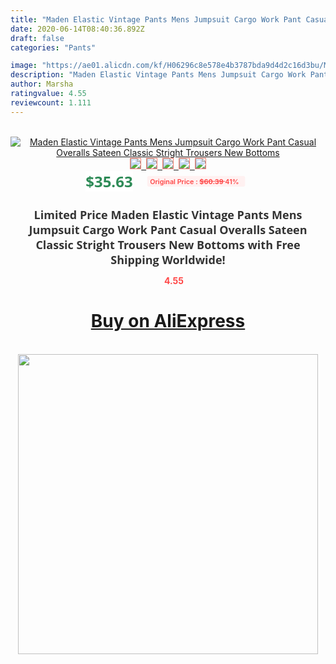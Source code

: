 ```yaml
---
title: "Maden Elastic Vintage Pants Mens Jumpsuit Cargo Work Pant Casual Overalls Sateen Classic Stright Trousers New Bottoms"
date: 2020-06-14T08:40:36.892Z
draft: false
categories: "Pants"

image: "https://ae01.alicdn.com/kf/H06296c8e578e4b3787bda9d4d2c16d3bu/Maden-Elastic-Vintage-Pants-Mens-Jumpsuit-Cargo-Work-Pant-Casual-Overalls-Sateen-Classic-Stright-Trousers-New.jpg"
description: "Maden Elastic Vintage Pants Mens Jumpsuit Cargo Work Pant Casual Overalls Sateen Classic Stright Trousers New Bottoms"
author: Marsha
ratingvalue: 4.55
reviewcount: 1.111
---
```

<br>
<div style="text-align: center;">
<a href="https://s.click.aliexpress.com/e/_ABjfWl" target="_blank" rel="nofollow noopener noreferrer"><img alt="Maden Elastic Vintage Pants Mens Jumpsuit Cargo Work Pant Casual Overalls Sateen Classic Stright Trousers New Bottoms" class="magnifier-image" src="https://ae01.alicdn.com/kf/H06296c8e578e4b3787bda9d4d2c16d3bu/Maden-Elastic-Vintage-Pants-Mens-Jumpsuit-Cargo-Work-Pant-Casual-Overalls-Sateen-Classic-Stright-Trousers-New.jpg_640x640.jpg">
<br>
<img style="border:1px solid salmon" src="https://ae01.alicdn.com/kf/H06296c8e578e4b3787bda9d4d2c16d3bu/Maden-Elastic-Vintage-Pants-Mens-Jumpsuit-Cargo-Work-Pant-Casual-Overalls-Sateen-Classic-Stright-Trousers-New.jpg_120x120.jpg">&nbsp;&nbsp;<img style="border:1px solid salmon" src="https://ae01.alicdn.com/kf/Ha1df7e7e2a90477c94c0c46f12232fd1F/Maden-Elastic-Vintage-Pants-Mens-Jumpsuit-Cargo-Work-Pant-Casual-Overalls-Sateen-Classic-Stright-Trousers-New.jpg_120x120.jpg">&nbsp;&nbsp;<img style="border:1px solid salmon" src="https://ae01.alicdn.com/kf/Hb34868cbbf9244e09a20734dbb19dd56i/Maden-Elastic-Vintage-Pants-Mens-Jumpsuit-Cargo-Work-Pant-Casual-Overalls-Sateen-Classic-Stright-Trousers-New.jpg_120x120.jpg">&nbsp;&nbsp;<img style="border:1px solid salmon" src="https://ae01.alicdn.com/kf/H1244bbf00f0843f3b8ba7ce23c8f9602T/Maden-Elastic-Vintage-Pants-Mens-Jumpsuit-Cargo-Work-Pant-Casual-Overalls-Sateen-Classic-Stright-Trousers-New.jpg_120x120.jpg">&nbsp;&nbsp;<img style="border:1px solid salmon" src="https://ae01.alicdn.com/kf/H405b5b335df44f1d883ed3ac3f2da2a3z/Maden-Elastic-Vintage-Pants-Mens-Jumpsuit-Cargo-Work-Pant-Casual-Overalls-Sateen-Classic-Stright-Trousers-New.jpg_120x120.jpg"></a></div><br0>
<div style="text-align: center;"><span style="background-color: white; border: 0px; box-sizing: border-box; color: seagreen; display: inline-block; font-family: &quot;open sans&quot; , &quot;arial&quot; , &quot;helvetica&quot; , sans-serif , &quot;heiti&quot;; font-size: 24px; font-stretch: inherit; font-weight: 700; line-height: inherit; margin: 0px 10px 0px 0px; padding: 0px; vertical-align: middle;">$35.63 </span>
<span style="background: rgb(255 , 241 , 241); border-radius: 3px; border: 0px; box-sizing: border-box; color: #ff4747; display: inline-block; font-family: inherit; font-size: 12px; font-stretch: inherit; font-style: inherit; font-variant: inherit; font-weight: 600; line-height: inherit; margin: 0px; padding: 2px 5px; transform: scale(0.9); vertical-align: middle;">Original Price : <b style="text-decoration: line-through;">$60.39 </b> 41%&nbsp;&nbsp;</span></div>
<h1 style="color: #333333; display: inline-block; font-family: &quot;open sans&quot; , &quot;arial&quot; , &quot;helvetica&quot; , sans-serif , &quot;heiti&quot;; font-size: 18px; font-stretch: inherit; font-weight: 700; text-align: center;">Limited Price Maden Elastic Vintage Pants Mens Jumpsuit Cargo Work Pant Casual Overalls Sateen Classic Stright Trousers New Bottoms with Free Shipping Worldwide!</h1>
<div style="color: #ff4747; text-align: center;">
<img src="https://4.bp.blogspot.com/-M0ZcTcb-5uY/XleCXlxnR4I/AAAAAAAAAEc/OrjgMkXV1oMQFaCRZj5HQwOCBcu3w1FegCPcBGAYYCw/s1600/star.png" style="height: 15px;">&nbsp;<b>4.55</b></div>
<div class="button_cont" align="center"><a class="buynow_a" href="https://s.click.aliexpress.com/e/_ABjfWl" target="_blank" rel="nofollow noopener noreferrer"><H1>Buy on AliExpress</H1></a></div><br>
<div class="separator" style="clear: both; text-align: center;">
<img src="https://lh3.googleusercontent.com/-pTy5HemUv9M/XlePHvY0dAI/AAAAAAAAAE4/0nX5iRUoIWY8eMW9Dpxeirr157OZliDIgCLcBGAsYHQ/s1600/badge.gif" width="480">
</div>

